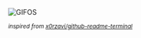 <div align="justify">
<picture>
    <source media="(prefers-color-scheme: dark)" srcset="https://i.ibb.co/hcqRBcH/output-gif.gif">
    <source media="(prefers-color-scheme: light)" srcset="https://i.ibb.co/hcqRBcH/output-gif.gif">
    <img alt="GIFOS" src="https://i.ibb.co/hcqRBcH/output-gif.gif">
</picture>

<sub><i>inspired from [x0rzavi/github-readme-terminal](https://github.com/x0rzavi/github-readme-terminal)</i></sub>

</div>

<!-- Image deletion URL: https://ibb.co/YXr7cX8/f079fba777235e1331eb7dac9ba65444 -->